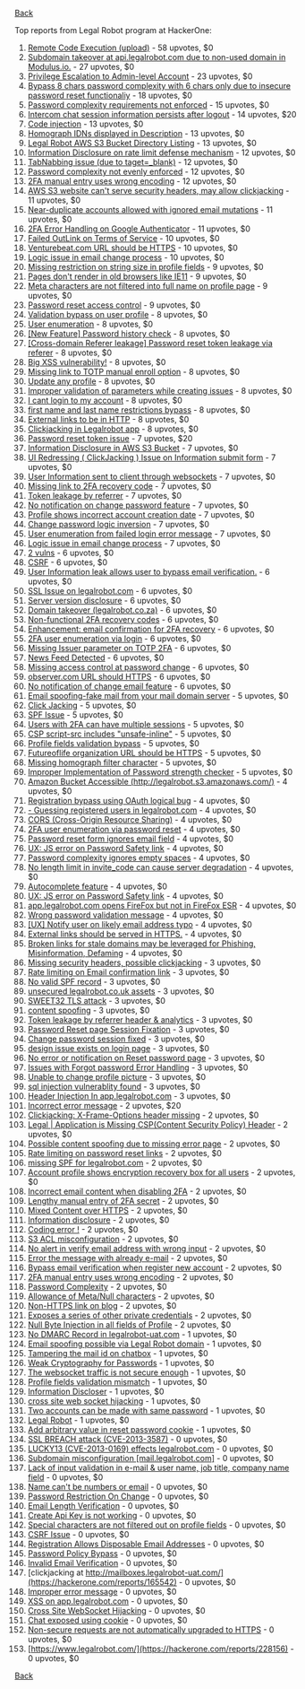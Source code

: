 [Back](../README.md)

Top reports from Legal Robot program at HackerOne:

1. [Remote Code Execution (upload)](https://hackerone.com/reports/116575) - 58 upvotes, $0
2. [Subdomain takeover at api.legalrobot.com due to non-used domain in Modulus.io.](https://hackerone.com/reports/148770) - 27 upvotes, $0
3. [Privilege Escalation to Admin-level Account](https://hackerone.com/reports/261285) - 23 upvotes, $0
4. [Bypass 8 chars password complexity with 6 chars only due to insecure password reset functionaliy](https://hackerone.com/reports/173195) - 18 upvotes, $0
5. [Password complexity requirements not enforced](https://hackerone.com/reports/191643) - 15 upvotes, $0
6. [Intercom chat session information persists after logout](https://hackerone.com/reports/249798) - 14 upvotes, $20
7. [Code injection](https://hackerone.com/reports/257207) - 13 upvotes, $0
8. [Homograph IDNs displayed in Description](https://hackerone.com/reports/260938) - 13 upvotes, $0
9. [Legal Robot AWS S3 Bucket Directory Listing](https://hackerone.com/reports/194142) - 13 upvotes, $0
10. [Information Disclosure on rate limit defense mechanism](https://hackerone.com/reports/172296) - 12 upvotes, $0
11. [TabNabbing issue (due to taget=_blank)](https://hackerone.com/reports/260278) - 12 upvotes, $0
12. [Password complexity not evenly enforced](https://hackerone.com/reports/249398) - 12 upvotes, $0
13. [2FA manual entry uses wrong encoding](https://hackerone.com/reports/260390) - 12 upvotes, $0
14. [AWS S3 website can't serve security headers, may allow clickjacking](https://hackerone.com/reports/149572) - 11 upvotes, $0
15. [Near-duplicate accounts allowed with ignored email mutations](https://hackerone.com/reports/171337) - 11 upvotes, $0
16. [2FA Error Handling on Google Authenticator](https://hackerone.com/reports/249695) - 11 upvotes, $0
17. [Failed OutLink on Terms of Service](https://hackerone.com/reports/268629) - 10 upvotes, $0
18. [Venturebeat.com URL should be HTTPS](https://hackerone.com/reports/268612) - 10 upvotes, $0
19. [Logic issue in email change process](https://hackerone.com/reports/265931) - 10 upvotes, $0
20. [Missing restriction on string size in profile fields](https://hackerone.com/reports/180548) - 9 upvotes, $0
21. [Pages don't render in old browsers like IE11](https://hackerone.com/reports/251468) - 9 upvotes, $0
22. [Meta characters are not filtered into full name on profile page](https://hackerone.com/reports/251469) - 9 upvotes, $0
23. [Password reset access control](https://hackerone.com/reports/180895) - 9 upvotes, $0
24. [Validation bypass on user profile](https://hackerone.com/reports/164687) - 8 upvotes, $0
25. [User enumeration](https://hackerone.com/reports/250457) - 8 upvotes, $0
26. [[New Feature] Password history check](https://hackerone.com/reports/250741) - 8 upvotes, $0
27. [[Cross-domain Referer leakage] Password reset token leakage via referer](https://hackerone.com/reports/253448) - 8 upvotes, $0
28. [Big XSS vulnerability!](https://hackerone.com/reports/216330) - 8 upvotes, $0
29. [Missing link to TOTP manual enroll option](https://hackerone.com/reports/249339) - 8 upvotes, $0
30. [Update any profile](https://hackerone.com/reports/260604) - 8 upvotes, $0
31. [Improper validation of parameters while creating issues](https://hackerone.com/reports/260632) - 8 upvotes, $0
32. [I cant login to my account](https://hackerone.com/reports/263743) - 8 upvotes, $0
33. [first name and last name restrictions bypass](https://hackerone.com/reports/260468) - 8 upvotes, $0
34. [External links to be in HTTP](https://hackerone.com/reports/269288) - 8 upvotes, $0
35. [Clickjacking in Legalrobot app](https://hackerone.com/reports/270454) - 8 upvotes, $0
36. [Password reset token issue](https://hackerone.com/reports/265775) - 7 upvotes, $20
37. [Information Disclosure in AWS S3 Bucket](https://hackerone.com/reports/163476) - 7 upvotes, $0
38. [UI Redressing ( ClickJacking ) Issue on Information submit form](https://hackerone.com/reports/163753) - 7 upvotes, $0
39. [User Information sent to client through websockets](https://hackerone.com/reports/163464) - 7 upvotes, $0
40. [Missing link to 2FA recovery code](https://hackerone.com/reports/249346) - 7 upvotes, $0
41. [Token leakage by referrer](https://hackerone.com/reports/213936) - 7 upvotes, $0
42. [No notification on change password feature](https://hackerone.com/reports/251526) - 7 upvotes, $0
43. [Profile shows incorrect account creation date](https://hackerone.com/reports/255021) - 7 upvotes, $0
44. [Change password logic inversion](https://hackerone.com/reports/255679) - 7 upvotes, $0
45. [User enumeration from failed login error message](https://hackerone.com/reports/257035) - 7 upvotes, $0
46. [Logic issue in email change process](https://hackerone.com/reports/266017) - 7 upvotes, $0
47. [2 vulns](https://hackerone.com/reports/163677) - 6 upvotes, $0
48. [CSRF](https://hackerone.com/reports/65167) - 6 upvotes, $0
49. [User Information leak allows user to bypass email verification.](https://hackerone.com/reports/163467) - 6 upvotes, $0
50. [SSL Issue on legalrobot.com](https://hackerone.com/reports/116805) - 6 upvotes, $0
51. [Server version disclosure](https://hackerone.com/reports/167041) - 6 upvotes, $0
52. [Domain takeover (legalrobot.co.za)](https://hackerone.com/reports/230525) - 6 upvotes, $0
53. [Non-functional 2FA recovery codes](https://hackerone.com/reports/249337) - 6 upvotes, $0
54. [Enhancement: email confirmation for 2FA recovery](https://hackerone.com/reports/250082) - 6 upvotes, $0
55. [2FA user enumeration via login](https://hackerone.com/reports/249467) - 6 upvotes, $0
56. [Missing Issuer parameter on TOTP 2FA](https://hackerone.com/reports/251200) - 6 upvotes, $0
57. [News Feed Detected](https://hackerone.com/reports/163730) - 6 upvotes, $0
58. [Missing access control at password change](https://hackerone.com/reports/164648) - 6 upvotes, $0
59. [observer.com URL should HTTPS](https://hackerone.com/reports/260299) - 6 upvotes, $0
60. [No notification of change email feature](https://hackerone.com/reports/265930) - 6 upvotes, $0
61. [Email spoofing-fake mail from your mail domain server](https://hackerone.com/reports/163501) - 5 upvotes, $0
62. [Click Jacking](https://hackerone.com/reports/163888) - 5 upvotes, $0
63. [SPF Issue](https://hackerone.com/reports/116609) - 5 upvotes, $0
64. [Users with 2FA can have multiple sessions](https://hackerone.com/reports/250243) - 5 upvotes, $0
65. [CSP script-src includes "unsafe-inline"](https://hackerone.com/reports/260648) - 5 upvotes, $0
66. [Profile fields validation bypass](https://hackerone.com/reports/255474) - 5 upvotes, $0
67. [Futureoflife organization URL should be HTTPS](https://hackerone.com/reports/260591) - 5 upvotes, $0
68. [Missing homograph filter character](https://hackerone.com/reports/268981) - 5 upvotes, $0
69. [Improper Implementation of Password strength checker](https://hackerone.com/reports/271950) - 5 upvotes, $0
70. [Amazon Bucket Accessible (http://legalrobot.s3.amazonaws.com/)](https://hackerone.com/reports/163599) - 4 upvotes, $0
71. [Registration bypass using OAuth logical bug](https://hackerone.com/reports/64946) - 4 upvotes, $0
72. [- Guessing registered users in legalrobot.com](https://hackerone.com/reports/66845) - 4 upvotes, $0
73. [CORS (Cross-Origin Resource Sharing)](https://hackerone.com/reports/163491) - 4 upvotes, $0
74. [2FA user enumeration via password reset](https://hackerone.com/reports/249431) - 4 upvotes, $0
75. [Password reset form ignores email field](https://hackerone.com/reports/213180) - 4 upvotes, $0
76. [UX: JS error on Password Safety link](https://hackerone.com/reports/262109) - 4 upvotes, $0
77. [Password complexity ignores empty spaces](https://hackerone.com/reports/250253) - 4 upvotes, $0
78. [No length limit in invite_code can cause server degradation](https://hackerone.com/reports/260662) - 4 upvotes, $0
79. [Autocomplete feature](https://hackerone.com/reports/267356) - 4 upvotes, $0
80. [UX: JS error on Password Safety link](https://hackerone.com/reports/260941) - 4 upvotes, $0
81. [app.legalrobot.com opens FireFox but not in FireFox ESR](https://hackerone.com/reports/255481) - 4 upvotes, $0
82. [Wrong password validation message](https://hackerone.com/reports/265863) - 4 upvotes, $0
83. [[UX] Notify user on likely email address typo](https://hackerone.com/reports/255026) - 4 upvotes, $0
84. [External links should be served in HTTPS.](https://hackerone.com/reports/272863) - 4 upvotes, $0
85. [Broken links for stale domains may be leveraged for Phishing, Misinformation, Defaming](https://hackerone.com/reports/276244) - 4 upvotes, $0
86. [Missing security headers, possible clickjacking](https://hackerone.com/reports/64645) - 3 upvotes, $0
87. [Rate limiting on Email confirmation link](https://hackerone.com/reports/115845) - 3 upvotes, $0
88. [No valid SPF record](https://hackerone.com/reports/66385) - 3 upvotes, $0
89. [unsecured legalrobot.co.uk assets](https://hackerone.com/reports/163885) - 3 upvotes, $0
90. [SWEET32 TLS attack](https://hackerone.com/reports/199438) - 3 upvotes, $0
91. [content spoofing](https://hackerone.com/reports/167380) - 3 upvotes, $0
92. [Token leakage by referrer header & analytics](https://hackerone.com/reports/252544) - 3 upvotes, $0
93. [Password Reset page Session Fixation](https://hackerone.com/reports/255020) - 3 upvotes, $0
94. [Change password session fixed](https://hackerone.com/reports/260751) - 3 upvotes, $0
95. [design issue exists on login page](https://hackerone.com/reports/264101) - 3 upvotes, $0
96. [No error or notification on Reset password page](https://hackerone.com/reports/255100) - 3 upvotes, $0
97. [Issues with Forgot password Error Handling](https://hackerone.com/reports/259400) - 3 upvotes, $0
98. [Unable to change profile picture](https://hackerone.com/reports/255098) - 3 upvotes, $0
99. [sql injection vulnerablity found](https://hackerone.com/reports/211988) - 3 upvotes, $0
100. [Header Injection In app.legalrobot.com](https://hackerone.com/reports/264405) - 3 upvotes, $0
101. [Incorrect error message](https://hackerone.com/reports/259742) - 2 upvotes, $20
102. [Clickjacking: X-Frame-Options header missing](https://hackerone.com/reports/163646) - 2 upvotes, $0
103. [Legal | Application is Missing CSP(Content Security Policy) Header](https://hackerone.com/reports/163676) - 2 upvotes, $0
104. [Possible content spoofing due to missing error page](https://hackerone.com/reports/164137) - 2 upvotes, $0
105. [Rate limiting on password reset links](https://hackerone.com/reports/115844) - 2 upvotes, $0
106. [missing SPF for legalrobot.com](https://hackerone.com/reports/64561) - 2 upvotes, $0
107. [Account profile shows encryption recovery box for all users](https://hackerone.com/reports/250088) - 2 upvotes, $0
108. [Incorrect email content when disabling 2FA](https://hackerone.com/reports/259416) - 2 upvotes, $0
109. [Lengthy manual entry of 2FA secret](https://hackerone.com/reports/259415) - 2 upvotes, $0
110. [Mixed Content over HTTPS](https://hackerone.com/reports/256649) - 2 upvotes, $0
111. [Information disclosure](https://hackerone.com/reports/261817) - 2 upvotes, $0
112. [Coding error !](https://hackerone.com/reports/264023) - 2 upvotes, $0
113. [S3 ACL misconfiguration](https://hackerone.com/reports/189023) - 2 upvotes, $0
114. [No alert in verify email address with wrong input](https://hackerone.com/reports/265619) - 2 upvotes, $0
115. [Error the message with already e-mail](https://hackerone.com/reports/265441) - 2 upvotes, $0
116. [Bypass email verification when register new account](https://hackerone.com/reports/265749) - 2 upvotes, $0
117. [2FA manual entry uses wrong encoding](https://hackerone.com/reports/260491) - 2 upvotes, $0
118. [Password Complexity](https://hackerone.com/reports/263728) - 2 upvotes, $0
119. [Allowance of Meta/Null characters](https://hackerone.com/reports/274013) - 2 upvotes, $0
120. [Non-HTTPS link on blog](https://hackerone.com/reports/281274) - 2 upvotes, $0
121. [Exposes a series of other private credentials](https://hackerone.com/reports/289189) - 2 upvotes, $0
122. [Null Byte Injection in all fields of Profile](https://hackerone.com/reports/255125) - 2 upvotes, $0
123. [No DMARC Record in legalrobot-uat.com](https://hackerone.com/reports/133360) - 1 upvotes, $0
124. [Email spoofing possible via Legal Robot domain](https://hackerone.com/reports/163475) - 1 upvotes, $0
125. [Tampering the mail id on chatbox](https://hackerone.com/reports/260239) - 1 upvotes, $0
126. [Weak Cryptography for Passwords](https://hackerone.com/reports/260689) - 1 upvotes, $0
127. [The websocket traffic is not secure enough](https://hackerone.com/reports/178990) - 1 upvotes, $0
128. [Profile fields validation mismatch](https://hackerone.com/reports/260316) - 1 upvotes, $0
129. [Information Discloser](https://hackerone.com/reports/260645) - 1 upvotes, $0
130. [cross site web socket hijacking](https://hackerone.com/reports/274324) - 1 upvotes, $0
131. [Two accounts can be made with same password](https://hackerone.com/reports/277213) - 1 upvotes, $0
132. [Legal Robot](https://hackerone.com/reports/276427) - 1 upvotes, $0
133. [Add arbitrary value in reset password cookie](https://hackerone.com/reports/266030) - 1 upvotes, $0
134. [SSL BREACH attack (CVE-2013-3587)](https://hackerone.com/reports/254895) - 0 upvotes, $0
135. [LUCKY13 (CVE-2013-0169) effects legalrobot.com](https://hackerone.com/reports/255041) - 0 upvotes, $0
136. [Subdomain misconfiguration [mail.legalrobot.com]](https://hackerone.com/reports/250766) - 0 upvotes, $0
137. [Lack of input validation in e-mail & user name, job title, company name field](https://hackerone.com/reports/254927) - 0 upvotes, $0
138. [Name can't be numbers or email](https://hackerone.com/reports/263196) - 0 upvotes, $0
139. [Password Restriction On Change](https://hackerone.com/reports/262140) - 0 upvotes, $0
140. [Email Length Verification](https://hackerone.com/reports/263589) - 0 upvotes, $0
141. [Create Api Key is not working](https://hackerone.com/reports/255025) - 0 upvotes, $0
142. [Special characters are not filtered out on profile fields](https://hackerone.com/reports/260838) - 0 upvotes, $0
143. [CSRF Issue](https://hackerone.com/reports/166231) - 0 upvotes, $0
144. [Registration Allows Disposable Email Addresses](https://hackerone.com/reports/263846) - 0 upvotes, $0
145. [Password Policy Bypass](https://hackerone.com/reports/213767) - 0 upvotes, $0
146. [Invalid Email Verification](https://hackerone.com/reports/260492) - 0 upvotes, $0
147. [clickjacking at http://mailboxes.legalrobot-uat.com/](https://hackerone.com/reports/165542) - 0 upvotes, $0
148. [Improper error message](https://hackerone.com/reports/263681) - 0 upvotes, $0
149. [XSS on app.legalrobot.com](https://hackerone.com/reports/277431) - 0 upvotes, $0
150. [Cross Site WebSocket Hijacking](https://hackerone.com/reports/211283) - 0 upvotes, $0
151. [Chat exposed using cookie](https://hackerone.com/reports/279070) - 0 upvotes, $0
152. [Non-secure requests are not automatically upgraded to HTTPS](https://hackerone.com/reports/164419) - 0 upvotes, $0
153. [https://www.legalrobot.com/](https://hackerone.com/reports/228156) - 0 upvotes, $0


[Back](../README.md)